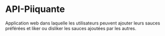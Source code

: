 # API-Piiquante
Application web dans laquelle les utilisateurs peuvent ajouter leurs sauces préférées et liker ou disliker les sauces ajoutées par les autres.
